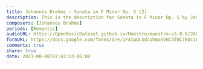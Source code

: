 ```yaml
---
title: Johannes Brahms - Sonata in F Minor Op. 5 (2)
description: This is the description for Sonata in F Minor Op. 5 by Johannes Brahms
composers: [Johannes Brahms]
periods: [Romantic]
audioURL: https://OpenMusicDataset.github.io/Maestro/maestro-v3.0.0/2004/MIDI-Unprocessed_SMF_07_R1_2004_01_ORIG_MID--AUDIO_07_R1_2004_04_Track04_wav.midi
formURL: https://docs.google.com/forms/d/e/1FAIpQLSdcUh8xEVHi3T0C78Oc1LIVLbf1QF8QBeN5qiZdK7GaZXltGg/viewform
comments: true
share: true
date: 2021-08-08T07:43:13-06:00
---
```

